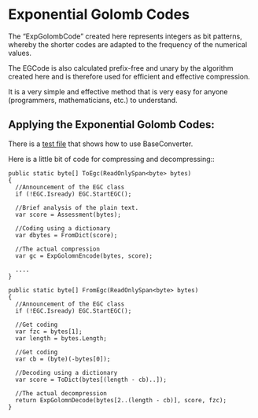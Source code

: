 # Exponential Golomb Codes 

The “ExpGolombCode” created here represents integers as bit patterns, whereby the shorter codes are adapted to the frequency of the numerical values. 

The EGCode is also calculated prefix-free and unary by the algorithm created here and is therefore used for efficient and effective compression. 

It is a very simple and effective method that is very easy for anyone (programmers, mathematicians, etc.) to understand.

## Applying the Exponential Golomb Codes:
There is a [test file](https://github.com/michelenatale/Compress/blob/main/ExponentialGolombCode/Program.cs) that shows how to use BaseConverter.

Here is a little bit of code for compressing and decompressing:: 
```
public static byte[] ToEgc(ReadOnlySpan<byte> bytes)
{
  //Announcement of the EGC class
  if (!EGC.Isready) EGC.StartEGC();

  //Brief analysis of the plain text.
  var score = Assessment(bytes); 

  //Coding using a dictionary
  var dbytes = FromDict(score);

  //The actual compression
  var gc = ExpGolomnEncode(bytes, score);

  ....
}
```
```
public static byte[] FromEgc(ReadOnlySpan<byte> bytes)
{
  //Announcement of the EGC class
  if (!EGC.Isready) EGC.StartEGC();

  //Get coding
  var fzc = bytes[1];
  var length = bytes.Length;

  //Get coding
  var cb = (byte)(-bytes[0]);

  //Decoding using a dictionary
  var score = ToDict(bytes[(length - cb)..]);

  //The actual decompression
  return ExpGolomnDecode(bytes[2..(length - cb)], score, fzc);
}
```


